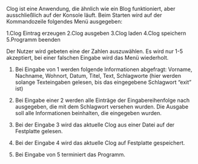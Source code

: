 Clog ist eine Anwendung, die ähnlich wie ein Blog funktioniert, aber ausschließlich auf der 
Konsole läuft. Beim Starten wird auf der Kommandozeile folgendes Menü ausgegeben:

1.Clog Eintrag erzeugen
2.Clog ausgeben
3.Clog laden
4.Clog speichern
5.Programm beenden

Der Nutzer wird gebeten eine der Zahlen auszuwählen. Es wird nur 1-5 akzeptiert, bei einer
falschen Eingabe wird das Menü wiederholt.

1. Bei Eingabe von 1 werden folgende Informationen abgefragt:
Vorname, Nachname, Wohnort, Datum, Titel, Text, Schlagworte (hier werden solange Texteingaben gelesen, 
bis das eingegebene Schlagwort “exit” ist)

2. Bei Eingabe einer 2 werden  alle Einträge der Eingabereihenfolge nach ausgegeben, die mit dem Schlagwort versehen wurden. Die Ausgabe soll alle Informationen beinhalten, die eingegeben wurden. 

3. Bei der Eingabe 3 wird das aktuelle Clog aus einer Datei auf der Festplatte gelesen. 

4. Bei der Eingabe 4 wird das aktuelle Clog auf Festplatte gespeichert. 

5. Bei Eingabe von 5 terminiert das Programm.
